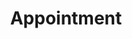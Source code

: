 ---
templateKey: 'clinic-appointment-page'
path: /clinic/appointment
title: Appointment
content: hellow world im content
email: infoscholarsway@gmail.com
phone: (808)829-2502
primary_address: 3147 Mokihana St, Honolulu, HI 96816
secondary_address: 1024 Queen St, Honolulu, HI 96814 
---